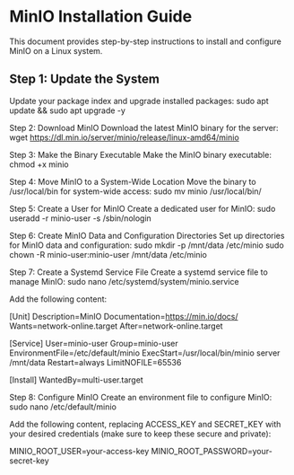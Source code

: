# MinIO Installation Guide

This document provides step-by-step instructions to install and configure MinIO on a Linux system.

## **Step 1: Update the System**

Update your package index and upgrade installed packages:
sudo apt update && sudo apt upgrade -y

Step 2: Download MinIO
Download the latest MinIO binary for the server:
wget https://dl.min.io/server/minio/release/linux-amd64/minio

Step 3: Make the Binary Executable
Make the MinIO binary executable:
chmod +x minio

Step 4: Move MinIO to a System-Wide Location
Move the binary to /usr/local/bin for system-wide access:
sudo mv minio /usr/local/bin/

Step 5: Create a User for MinIO
Create a dedicated user for MinIO:
sudo useradd -r minio-user -s /sbin/nologin

Step 6: Create MinIO Data and Configuration Directories
Set up directories for MinIO data and configuration:
sudo mkdir -p /mnt/data /etc/minio
sudo chown -R minio-user:minio-user /mnt/data /etc/minio

Step 7: Create a Systemd Service File
Create a systemd service file to manage MinIO:
sudo nano /etc/systemd/system/minio.service

Add the following content:

[Unit]
Description=MinIO
Documentation=https://min.io/docs/
Wants=network-online.target
After=network-online.target

[Service]
User=minio-user
Group=minio-user
EnvironmentFile=/etc/default/minio
ExecStart=/usr/local/bin/minio server /mnt/data
Restart=always
LimitNOFILE=65536

[Install]
WantedBy=multi-user.target

Step 8: Configure MinIO
Create an environment file to configure MinIO:
sudo nano /etc/default/minio

Add the following content, replacing ACCESS_KEY and SECRET_KEY with your desired credentials (make sure to keep these secure and private):

MINIO_ROOT_USER=your-access-key
MINIO_ROOT_PASSWORD=your-secret-key
